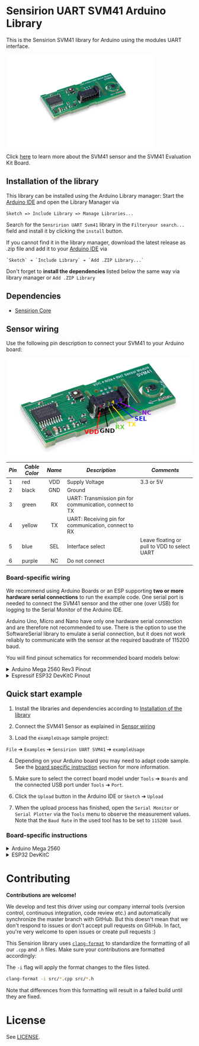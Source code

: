 # Sensirion UART SVM41 Arduino Library

This is the Sensirion SVM41 library for Arduino using the
modules UART interface.

<img src="images/SVM41.png" width="400px">

Click [here](https://sensirion.com/my-sgp-ek) to learn more about the SVM41
sensor and the SVM41 Evaluation Kit Board.


## Installation of the library

This library can be installed using the Arduino Library manager:
Start the [Arduino IDE](http://www.arduino.cc/en/main/software) and open
the Library Manager via

    Sketch => Include Library => Manage Libraries...

Search for the `Sensririon UART Svm41` library in the `Filteryour search...` 
field and install it by clicking the `install` button.

If you cannot find it in the library manager, download the latest release as .zip file 
and add it to your [Arduino IDE](http://www.arduino.cc/en/main/software) via

	`Sketch` ➔ `Include Library` ➔ `Add .ZIP Library...`

Don't forget to **install the dependencies** listed below the same way via library 
manager or `Add .ZIP Library`


## Dependencies
* [Sensirion Core](https://github.com/Sensirion/arduino-core)

## Sensor wiring

Use the following pin description to connect your SVM41 to your Arduino board:

<img src="images/SVM41-Pinout-UART.png" width="500px">

| *Pin* | *Cable Color* | *Name* | *Description*                                           | *Comments*                                   |
|-------|---------------|:------:|---------------------------------------------------------|----------------------------------------------|
| 1     | red           |  VDD   | Supply Voltage                                          | 3.3 or 5V                                    |
| 2     | black         |  GND   | Ground                                                  |                                              |
| 3     | green         |   RX   | UART: Transmission pin for communication, connect to TX |                                              |
| 4     | yellow        |   TX   | UART: Receiving pin for communication, connect to RX    |                                              |
| 5     | blue          |  SEL   | Interface select                                        | Leave floating or pull to VDD to select UART |
| 6     | purple        |   NC   | Do not connect                                          |                                              |

### Board-specific wiring

We recommend using Arduino Boards or an ESP supporting **two or more hardware serial connections** to run the example code. One serial port is needed to connect the SVM41 sensor and the other one (over USB) for logging to the Serial Monitor of the Arduino IDE.

Arduino Uno, Micro and Nano have only one hardware serial connection and are therefore not recommended to use. There is the option to use the SoftwareSerial library to emulate a serial connection, but it does not work reliably to communicate with the sensor at the required baudrate of 115200 baud.

You will find pinout schematics for recommended board models below:

<details><summary>Arduino Mega 2560 Rev3 Pinout</summary>
<p>
This arduino board supports 4 hardware serial connection, 
and the connection to your PC over the USB Cable will use one of them (Serial Port 0).    

The following wiring will connect the SVM41 to **Serial Port 1**. 

| *SVM41* | *SVM41 Pin* | *Cable Color* | *Board Pin* |
| :---: | --- | --- | --- |
| VDD | 1 | red | +3.3V |
| GND | 2 | black | GND |
| RX  | 3 | green | D18 (TX1) |
| TX  | 4 | yellow | D19 (RX1) |
| SEL | 5 | blue | Do not connect |
| NC  | 6 | purple | Do not connect |

> **Note:** Make sure to connect serial pins as cross-over (RX pin of sensor -> TX on Arduino; TX pin of sensor -> RX pin of Ardunio)

<img src="images/arduinoBoards/Arduino-Mega-2560-Rev3-pinout-UART-3V3.png" width="700px">
</p>
</details>

<details><summary>Espressif ESP32 DevKitC Pinout</summary>
<p>
This board supports 4 hardware serial ports, and the USB connection to your PC uses one of them (Serial Port 0).

The following wiring will connect the sensor to **Serial Port 2**.
>**Note:** that Serial Port 1 uses by default pins shared with the Flash Memory and thus cannot be used without special configuration.

| *SVM41* | *SVM41 Pin* | *Cable Color* | *Board Pin* |
| :---: | --- | --- | --- |
| VDD | 1 | red | 3.3V |
| GND | 2 | black | GND |
| RX  | 3 | green | GPIO17 (TXD 2)  |
| TX  | 4 | yellow | GPIO16 (RXD 2) |
| SEL | 5 | blue | Do not connect |
| NC  | 6 | purple | Do not connect |

> **Note:** Make sure to connect serial pins as cross-over (RX pin of sensor -> TX on Arduino; TX pin of sensor -> RX pin of Ardunio)


<img src="images/arduinoBoards/esp32-devkitc-pinout-serial2-3V3.png" width="800px">

</p>
</details>


## Quick start example

1. Install the libraries and dependencies according to [Installation of the library](#installation-of-the-library)

2. Connect the SVM41 Sensor as explained in [Sensor wiring](#sensor-wiring)

3. Load the `exampleUsage` sample project:

`File` ➔ `Examples` ➔ `Sensirion UART SVM41` ➔ `exampleUsage`

4. Depending on your Arduino board you may need to adapt code sample. 
See the [board specific instruction](#board-specific-instructions) section for more information. 

1. Make sure to select the correct board model under `Tools` ➔ `Boards` and the 
   connected USB port under `Tools` ➔ `Port`.

2. Click the `Upload` button in the Arduino IDE or `Sketch` ➔ `Upload`

3. When the upload process has finished, open the `Serial Monitor` or `Serial
   Plotter` via the `Tools` menu to observe the measurement values. Note that
   the `Baud Rate` in the used tool has to be set to `115200 baud`.

### Board-specific instructions
<details><summary>Arduino Mega 2560</summary>
<p>

#### Serial Interface
The provided wiring helped you to connect the SVM41 to **Serial Port 1**. 
Therefore, the following line needs to be used in the usage example code:

`#define SENSOR_SERIAL_INTERFACE Serial1`
</p>
</details>


<details><summary>ESP32 DevKitC</summary>
<p>

#### Serial Interface
The provided wiring helped you to connect the sensor to **Serial Port 2**.

Since ESP boards require `HardwareSerial` implementation, you need to include the following lines in the usage example code:

```
#include <HardwareSerial.h>
HardwareSerial HwSerial(2);
#define SENSOR_SERIAL_INTERFACE HwSerial
```
</p>
</details>



# Contributing

**Contributions are welcome!**

We develop and test this driver using our company internal tools (version
control, continuous integration, code review etc.) and automatically
synchronize the master branch with GitHub. But this doesn't mean that we don't
respond to issues or don't accept pull requests on GitHub. In fact, you're very
welcome to open issues or create pull requests :)

This Sensirion library uses
[`clang-format`](https://releases.llvm.org/download.html) to standardize the
formatting of all our `.cpp` and `.h` files. Make sure your contributions are
formatted accordingly:

The `-i` flag will apply the format changes to the files listed.

```bash
clang-format -i src/*.cpp src/*.h
```

Note that differences from this formatting will result in a failed build until
they are fixed.

# License

See [LICENSE](LICENSE).
